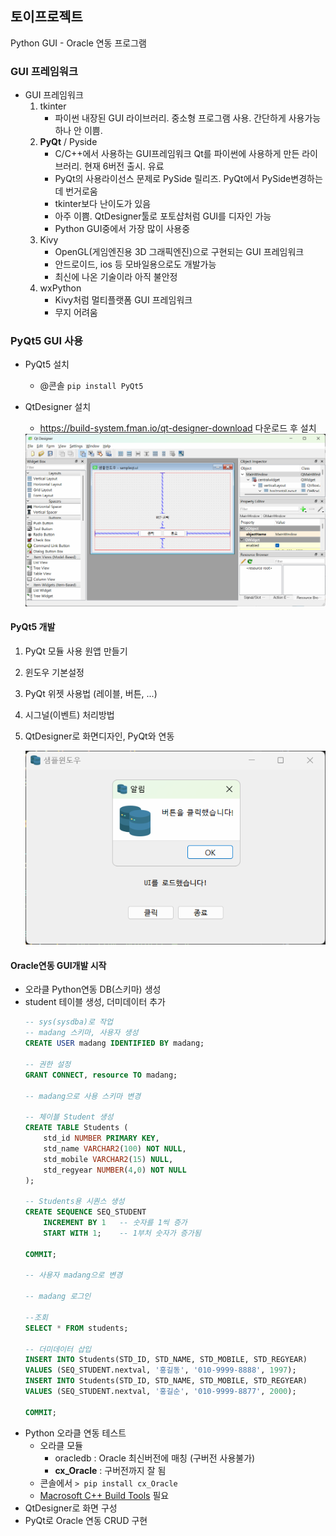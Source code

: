 ## 토이프로젝트
Python GUI - Oracle 연동 프로그램

### GUI 프레임워크
- GUI 프레임워크
    1. tkinter 
        - 파이썬 내장된 GUI 라이브러리. 중소형 프로그램 사용. 간단하게 사용가능하나 안 이쁨.
    2. **PyQt** / Pyside
        - C/C++에서 사용하는 GUI프레임워크 Qt를 파이썬에 사용하게 만든 라이브러리. 현재 6버전 출시. 유료
        - PyQt의 사용라이선스 문제로 PySide 릴리즈. PyQt에서 PySide변경하는데 번거로움 
        - tkinter보다 난이도가 있음
        - 아주 이쁨. QtDesigner툴로 포토샵처럼 GUI를 디자인 가능
        - Python GUI중에서 가장 많이 사용중
    3. Kivy
        - OpenGL(게임엔진용 3D 그래픽엔진)으로 구현되는 GUI 프레임워크
        - 안드로이드, ios 등 모바일용으로도 개발가능
        - 최신에 나온 기술이라 아직 불안정
    4. wxPython
        - Kivy처럼 멀티플랫폼 GUI 프레임워크
        - 무지 어려움

### PyQt5 GUI 사용
- PyQt5 설치
    - @콘솔 `pip install PyQt5`

- QtDesigner 설치
    - https://build-system.fman.io/qt-designer-download 다운로드 후 설치

    <img src = "../image/db007.png" width=600> 

#### PyQt5 개발
1. PyQt 모듈 사용 원앱 만들기
2. 윈도우 기본설정
3. PyQt 위젯 사용법 (레이블, 버튼, ...)
4. 시그널(이벤트) 처리방법
5. QtDesigner로 화면디자인, PyQt와 연동

    <img src = "../image/db006.png" width=600> 

#### Oracle연동 GUI개발 시작
- 오라클 Python연동 DB(스키마) 생성
- student 테이블 생성, 더미데이터 추가
    ```sql
    -- sys(sysdba)로 작업
    -- madang 스키마, 사용자 생성
    CREATE USER madang IDENTIFIED BY madang;

    -- 권한 설정
    GRANT CONNECT, resource TO madang;

    -- madang으로 사용 스키마 변경

    -- 체이블 Student 생성
    CREATE TABLE Students (
        std_id NUMBER PRIMARY KEY,
        std_name VARCHAR2(100) NOT NULL,
        std_mobile VARCHAR2(15) NULL,
        std_regyear NUMBER(4,0) NOT NULL
    );

    -- Students용 시퀀스 생성
    CREATE SEQUENCE SEQ_STUDENT
        INCREMENT BY 1   -- 숫자를 1씩 증가
        START WITH 1;    -- 1부처 숫자가 증가됨
        
    COMMIT;

    -- 사용자 madang으로 변경
        
    -- madang 로그인

    --조회
    SELECT * FROM students;

    -- 더미데이터 삽입
    INSERT INTO Students(STD_ID, STD_NAME, STD_MOBILE, STD_REGYEAR)
    VALUES (SEQ_STUDENT.nextval, '홍길동', '010-9999-8888', 1997);
    INSERT INTO Students(STD_ID, STD_NAME, STD_MOBILE, STD_REGYEAR)
    VALUES (SEQ_STUDENT.nextval, '홍길순', '010-9999-8877', 2000);

    COMMIT;
    ```
- Python 오라클 연동 테스트
    - 오라클 모듈
        - oracledb : Oracle 최신버전에 매칭 (구버전 사용불가)
        - **cx_Oracle** : 구버전까지 잘 됨
    - 콘솔에서 `> pip install cx_Oracle`
    - [Macrosoft C++ Build Tools](https://visualstudio.microsoft.com/ko/visual-cpp-build-tools/) 필요
- QtDesigner로 화면 구성
- PyQt로 Oracle 연동 CRUD 구현